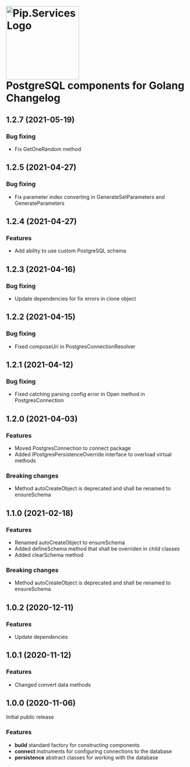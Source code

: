 # <img src="https://uploads-ssl.webflow.com/5ea5d3315186cf5ec60c3ee4/5edf1c94ce4c859f2b188094_logo.svg" alt="Pip.Services Logo" width="200"> <br/> PostgreSQL components for Golang Changelog


## <a name="1.2.7"></a> 1.2.7 (2021-05-19)
### Bug fixing
* Fix GetOneRandom method

## <a name="1.2.5"></a> 1.2.5 (2021-04-27)
### Bug fixing
* Fix parameter index converting in GenerateSetParameters and GenerateParameters

## <a name="1.2.4"></a> 1.2.4 (2021-04-27)

### Features
* Add ability to use custom PostgreSQL schema

## <a name="1.2.3"></a> 1.2.3 (2021-04-16)

### Bug fixing
* Update dependencies for fix errors in clone object

## <a name="1.2.2"></a> 1.2.2 (2021-04-15) 

### Bug fixing
* Fixed  composeUri in PostgresConnectionResolver

## <a name="1.2.1"></a> 1.2.1 (2021-04-12) 

### Bug fixing
* Fixed catching parsing config error in Open method in PostgresConnection

## <a name="1.2.0"></a> 1.2.0 (2021-04-03) 

### Features
* Moved PostgresConnection to connect package
* Added IPostgresPersistenceOverride interface to overload virtual methods

### Breaking changes
* Method autoCreateObject is deprecated and shall be renamed to ensureSchema

## <a name="1.1.0"></a> 1.1.0 (2021-02-18) 

### Features
* Renamed autoCreateObject to ensureSchema
* Added defineSchema method that shall be overriden in child classes
* Added clearSchema method

### Breaking changes
* Method autoCreateObject is deprecated and shall be renamed to ensureSchema

## <a name="1.0.2"></a> 1.0.2 (2020-12-11) 

### Features
* Update dependencies

## <a name="1.0.1"></a> 1.0.1 (2020-11-12) 

### Features
* Changed convert data methods

## <a name="1.0.0"></a> 1.0.0 (2020-11-06) 

Initial public release

### Features
* **build** standard factory for constructing components
* **connect** instruments for configuring connections to the database
* **persistence** abstract classes for working with the database


